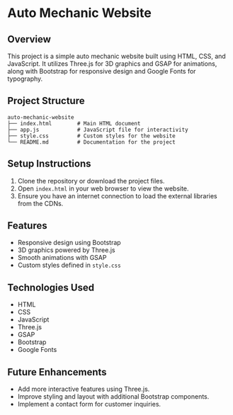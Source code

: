 # Auto Mechanic Website

## Overview
This project is a simple auto mechanic website built using HTML, CSS, and JavaScript. It utilizes Three.js for 3D graphics and GSAP for animations, along with Bootstrap for responsive design and Google Fonts for typography.

## Project Structure
```
auto-mechanic-website
├── index.html        # Main HTML document
├── app.js            # JavaScript file for interactivity
├── style.css         # Custom styles for the website
└── README.md         # Documentation for the project
```

## Setup Instructions
1. Clone the repository or download the project files.
2. Open `index.html` in your web browser to view the website.
3. Ensure you have an internet connection to load the external libraries from the CDNs.

## Features
- Responsive design using Bootstrap
- 3D graphics powered by Three.js
- Smooth animations with GSAP
- Custom styles defined in `style.css`

## Technologies Used
- HTML
- CSS
- JavaScript
- Three.js
- GSAP
- Bootstrap
- Google Fonts

## Future Enhancements
- Add more interactive features using Three.js.
- Improve styling and layout with additional Bootstrap components.
- Implement a contact form for customer inquiries.